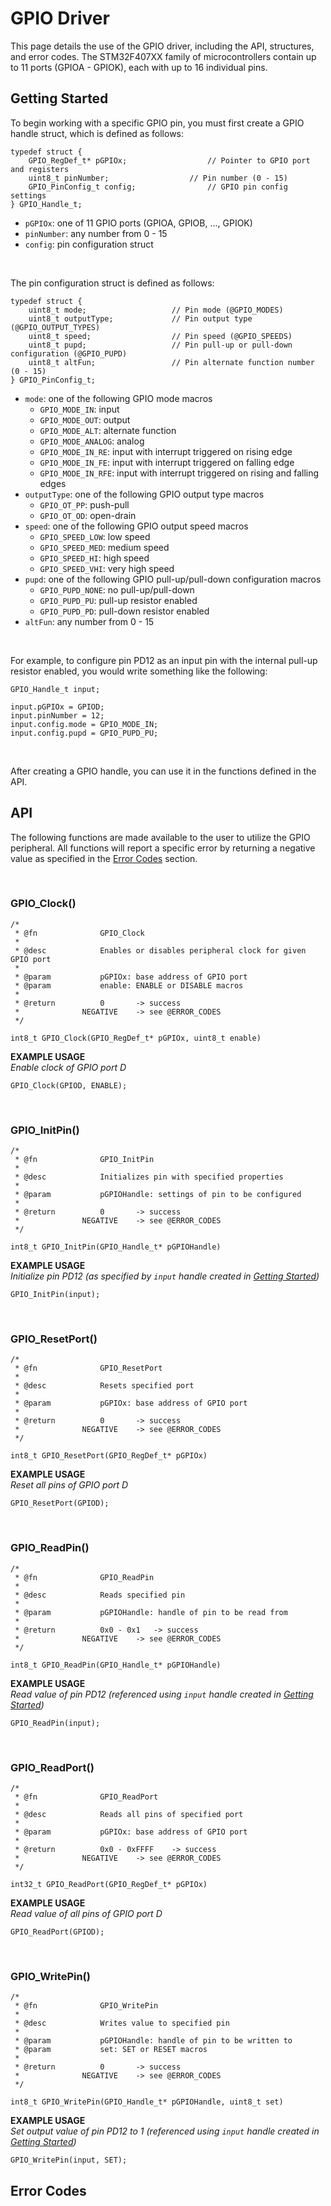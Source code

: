 # GPIO Driver

This page details the use of the GPIO driver, including the API, structures, and error codes. The STM32F407XX family of microcontrollers contain up to 11 ports (GPIOA - GPIOK), each with up to 16 individual pins.

## Getting Started

To begin working with a specific GPIO pin, you must first create a GPIO handle struct, which is defined as follows:

```
typedef struct {
	GPIO_RegDef_t* pGPIOx;					// Pointer to GPIO port and registers
	uint8_t pinNumber;					// Pin number (0 - 15)
	GPIO_PinConfig_t config;				// GPIO pin config settings
} GPIO_Handle_t;
``` 


- `pGPIOx`: one of 11 GPIO ports (GPIOA, GPIOB, ..., GPIOK)
- `pinNumber`: any number from 0 - 15
- `config`: pin configuration struct

<br/>

The pin configuration struct is defined as follows:

```
typedef struct {
	uint8_t mode;					// Pin mode (@GPIO_MODES)
	uint8_t outputType;				// Pin output type (@GPIO_OUTPUT_TYPES)
	uint8_t speed;					// Pin speed (@GPIO_SPEEDS)
	uint8_t pupd;					// Pin pull-up or pull-down configuration (@GPIO_PUPD)
	uint8_t altFun;					// Pin alternate function number (0 - 15)
} GPIO_PinConfig_t;
```

- `mode`: one of the following GPIO mode macros
  - `GPIO_MODE_IN`: input
  - `GPIO_MODE_OUT`: output
  - `GPIO_MODE_ALT`: alternate function
  - `GPIO_MODE_ANALOG`: analog
  - `GPIO_MODE_IN_RE`: input with interrupt triggered on rising edge
  - `GPIO_MODE_IN_FE`: input with interrupt triggered on falling edge
  - `GPIO_MODE_IN_RFE`: input with interrupt triggered on rising and falling edges
- `outputType`: one of the following GPIO output type macros
  - `GPIO_OT_PP`: push-pull
  - `GPIO_OT_OD`: open-drain
- `speed`: one of the following GPIO output speed macros
  - `GPIO_SPEED_LOW`: low speed
  - `GPIO_SPEED_MED`: medium speed
  - `GPIO_SPEED_HI`: high speed
  - `GPIO_SPEED_VHI`: very high speed
- `pupd`: one of the following GPIO pull-up/pull-down configuration macros
  - `GPIO_PUPD_NONE`: no pull-up/pull-down
  - `GPIO_PUPD_PU`: pull-up resistor enabled
  - `GPIO_PUPD_PD`: pull-down resistor enabled
- `altFun`: any number from 0 - 15

<br/>

For example, to configure pin PD12 as an input pin with the internal pull-up resistor enabled, you would write something like the following:

```
GPIO_Handle_t input;

input.pGPIOx = GPIOD;
input.pinNumber = 12;
input.config.mode = GPIO_MODE_IN;
input.config.pupd = GPIO_PUPD_PU;
```

<br/>

After creating a GPIO handle, you can use it in the functions defined in the API.

## API

The following functions are made available to the user to utilize the GPIO peripheral. All functions will report a specific error by returning a negative value as specified in the [Error Codes](#error-codes) section.

<br/>

### GPIO_Clock()
```
/*
 * @fn				GPIO_Clock
 *
 * @desc			Enables or disables peripheral clock for given GPIO port
 *
 * @param			pGPIOx: base address of GPIO port
 * @param			enable: ENABLE or DISABLE macros
 *
 * @return			0		-> success
 *				NEGATIVE	-> see @ERROR_CODES
 */

int8_t GPIO_Clock(GPIO_RegDef_t* pGPIOx, uint8_t enable)
```
**EXAMPLE USAGE**  
*Enable clock of GPIO port D*
```
GPIO_Clock(GPIOD, ENABLE);
````

<br/>

### GPIO_InitPin()
```
/*
 * @fn				GPIO_InitPin
 *
 * @desc			Initializes pin with specified properties
 *
 * @param			pGPIOHandle: settings of pin to be configured
 *
 * @return			0		-> success
 * 				NEGATIVE	-> see @ERROR_CODES
 */

int8_t GPIO_InitPin(GPIO_Handle_t* pGPIOHandle)
```
**EXAMPLE USAGE**  
*Initialize pin PD12 (as specified by `input` handle created in [Getting Started](#getting-started))*
```
GPIO_InitPin(input);
```

<br/>

### GPIO_ResetPort()
```
/*
 * @fn				GPIO_ResetPort
 *
 * @desc			Resets specified port
 *
 * @param			pGPIOx: base address of GPIO port
 *
 * @return			0		-> success
 * 				NEGATIVE	-> see @ERROR_CODES
 */

int8_t GPIO_ResetPort(GPIO_RegDef_t* pGPIOx)
```
**EXAMPLE USAGE**  
*Reset all pins of GPIO port D*
```
GPIO_ResetPort(GPIOD);
```

<br/>

### GPIO_ReadPin()
```
/*
 * @fn				GPIO_ReadPin
 *
 * @desc			Reads specified pin
 *
 * @param			pGPIOHandle: handle of pin to be read from
 *
 * @return			0x0 - 0x1	-> success
 * 				NEGATIVE	-> see @ERROR_CODES
 */

int8_t GPIO_ReadPin(GPIO_Handle_t* pGPIOHandle)
```
**EXAMPLE USAGE**  
*Read value of pin PD12 (referenced using `input` handle created in [Getting Started](#getting-started))*
```
GPIO_ReadPin(input);
```

<br/>

### GPIO_ReadPort()
```
/*
 * @fn				GPIO_ReadPort
 *
 * @desc			Reads all pins of specified port
 *
 * @param			pGPIOx: base address of GPIO port
 *
 * @return			0x0 - 0xFFFF	-> success
 * 				NEGATIVE	-> see @ERROR_CODES
 */

int32_t GPIO_ReadPort(GPIO_RegDef_t* pGPIOx)
```
**EXAMPLE USAGE**  
*Read value of all pins of GPIO port D*
```
GPIO_ReadPort(GPIOD);
```

<br/>

### GPIO_WritePin()
```
/*
 * @fn				GPIO_WritePin
 *
 * @desc			Writes value to specified pin
 *
 * @param			pGPIOHandle: handle of pin to be written to
 * @param 			set: SET or RESET macros
 *
 * @return			0		-> success
 * 				NEGATIVE	-> see @ERROR_CODES
 */

int8_t GPIO_WritePin(GPIO_Handle_t* pGPIOHandle, uint8_t set)
```
**EXAMPLE USAGE**  
*Set output value of pin PD12 to 1 (referenced using `input` handle created in [Getting Started](#getting-started))*
```
GPIO_WritePin(input, SET);
```


## Error Codes
